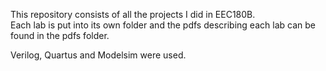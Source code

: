 This repository consists of all the projects I did in EEC180B.  
Each lab is put into its own folder and the pdfs describing each lab can be found in the pdfs folder.

Verilog, Quartus and Modelsim were used.
